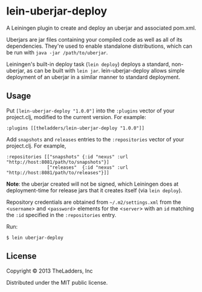 # lein-uberjar-deploy
  
A Leiningen plugin to create and deploy an uberjar and associated pom.xml.

Uberjars are jar files containing your compiled code as well as all of its dependencies. They're used to enable standalone distributions, which can be run with `java -jar /path/to/uberjar`.

Leiningen's built-in deploy task (`lein deploy`) deploys a standard, non-uberjar, as can be built with `lein jar`. lein-uberjar-deploy allows simple deployment of an uberjar in a similar manner to standard deployment.

        
## Usage
  
Put `[lein-uberjar-deploy "1.0.0"]` into the `:plugins` vector of your project.clj, modified to the
current version. For example:

    :plugins [[theladders/lein-uberjar-deploy "1.0.0"]]

  
Add `snapshots` and `releases` entries to the `:repositories` vector of your project.clj. For example,

    :repositories [["snapshots" {:id "nexus" :url "http://host:8081/path/to/snapshots"}]
                   ["releases"  {:id "nexus" :url "http://host:8081/path/to/releases"}]]

**Note**: the uberjar created will not be signed, which Leiningen does at deployment-time for release jars that it creates itself (via `lein deploy`).

Repository credentials are obtained from `~/.m2/settings.xml` from the &lt;`username`&gt; and &lt;`password`&gt; elements for the &lt;`server`&gt; with an `id` matching the `:id` specified in the `:repositories` entry.
    
Run:

    $ lein uberjar-deploy

## License

Copyright © 2013 TheLadders, Inc

Distributed under the MIT public license.

